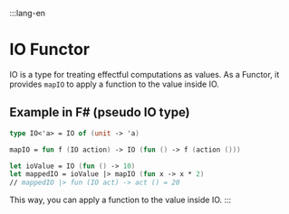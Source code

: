  
:::lang-en
# IO Functor

IO is a type for treating effectful computations as values. As a Functor, it provides `mapIO` to apply a function to the value inside IO.

## Example in F# (pseudo IO type)

```fsharp
type IO<'a> = IO of (unit -> 'a)

mapIO = fun f (IO action) -> IO (fun () -> f (action ()))

let ioValue = IO (fun () -> 10)
let mappedIO = ioValue |> mapIO (fun x -> x * 2)
// mappedIO |> fun (IO act) -> act () = 20
```

This way, you can apply a function to the value inside IO.
:::
 